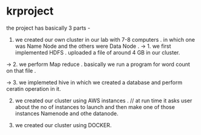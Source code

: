 # krproject
the project has basically 3 parts - 
1. we created our own cluster in our lab with 7-8 computers . in which one was Name Node and the others were Data Node .
 -> 1. we first implemented HDFS . uploaded a file of around 4 GB in our cluster.
 
 -> 2. we perform Map reduce . basically we run a program for word count on that file .
 
 -> 3. we implemeted hive in which we created a database and perform ceratin operation in it.
 
2. we created our cluster using AWS instances . // at run time it asks user about the no of instances to launch  and then make one of those instances Namenode and othe datanode.

3. we created our cluster using DOCKER.
  
